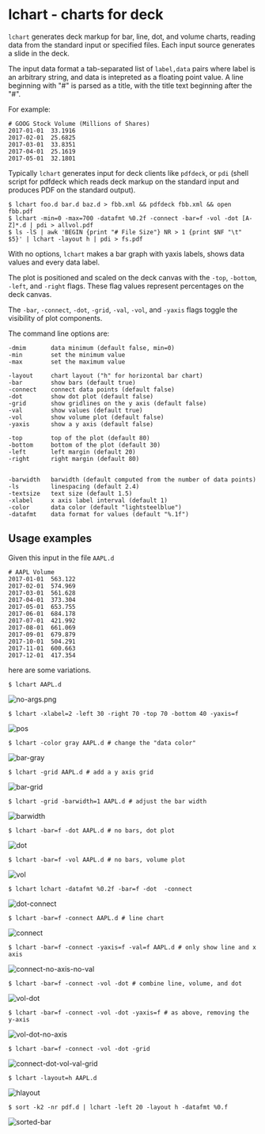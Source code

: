 # lchart - charts for deck

```lchart``` generates deck markup for  bar, line, dot, and volume charts, reading data from the standard input or specified files. Each input source generates a slide in the deck.

The input data format a tab-separated list of ```label,data``` pairs where label is an arbitrary string, 
and data is intepreted as a floating point value. A line beginning with "#" is parsed as a title, 
with the title text beginning after the "#".

For example:

	# GOOG Stock Volume (Millions of Shares)
	2017-01-01	33.1916
	2017-02-01	25.6825
	2017-03-01	33.8351
	2017-04-01	25.1619
	2017-05-01	32.1801
	


Typically ```lchart``` generates input for deck clients like ```pdfdeck```, or ```pdi``` (shell script for pdfdeck which reads
deck markup on the standard input and produces PDF on the standard output).

    $ lchart foo.d bar.d baz.d > fbb.xml && pdfdeck fbb.xml && open fbb.pdf
	$ lchart -min=0 -max=700 -datafmt %0.2f -connect -bar=f -vol -dot [A-Z]*.d | pdi > allvol.pdf
    $ ls -lS | awk 'BEGIN {print "# File Size"} NR > 1 {print $NF "\t" $5}' | lchart -layout h | pdi > fs.pdf

With no options, ```lchart``` makes a bar graph with yaxis labels, shows data values and every data label.

The plot is positioned and scaled on the deck canvas with the 
```-top```, ```-bottom```, ```-left```, and ```-right``` flags. 
These flag values represent percentages on the deck canvas.

The  ```-bar```, ```-connect```, ```-dot```, ```-grid```, ```-val```, ```-vol```, and ```-yaxis``` 
flags toggle the visibility of plot components.  




The command line options are:

	-dmim       data minimum (default false, min=0)
	-min        set the minimum value
	-max        set the maximum value

	-layout     chart layout ("h" for horizontal bar chart)
	-bar        show bars (default true)
	-connect    connect data points (default false)
	-dot        show dot plot (default false)
	-grid       show gridlines on the y axis (default false)
	-val        show values (default true)
	-vol        show volume plot (default false)
	-yaxis      show a y axis (default false)
	
	-top        top of the plot (default 80)
	-bottom     bottom of the plot (default 30)
	-left       left margin (default 20)
	-right      right margin (default 80)
	
	
	-barwidth   barwidth (default computed from the number of data points)
	-ls         linespacing (default 2.4)
	-textsize   text size (default 1.5)
	-xlabel     x axis label interval (default 1)
	-color      data color (default "lightsteelblue")
	-datafmt    data format for values (default "%.1f")


## Usage examples

Given this input in the file ```AAPL.d```

	# AAPL Volume
	2017-01-01	563.122
	2017-02-01	574.969
	2017-03-01	561.628
	2017-04-01	373.304
	2017-05-01	653.755
	2017-06-01	684.178
	2017-07-01	421.992
	2017-08-01	661.069
	2017-09-01	679.879
	2017-10-01	504.291
	2017-11-01	600.663
	2017-12-01	417.354

here are some variations.

	$ lchart AAPL.d

![no-args.png](images/no-args.png)

	$ lchart -xlabel=2 -left 30 -right 70 -top 70 -bottom 40 -yaxis=f

![pos](images/pos.png)

	$ lchart -color gray AAPL.d # change the "data color"

![bar-gray](images/bar-gray.png)

	$ lchart -grid AAPL.d # add a y axis grid

![bar-grid](images/bar-grid.png)

	$ lchart -grid -barwidth=1 AAPL.d # adjust the bar width

![barwidth](images/barwidth.png)

	$ lchart -bar=f -dot AAPL.d # no bars, dot plot

![dot](images/dot.png)

	$ lchart -bar=f -vol AAPL.d # no bars, volume plot

![vol](images/vol.png)

	$ lchart lchart -datafmt %0.2f -bar=f -dot  -connect  

![dot-connect](images/dot-connect.png)

	$ lchart -bar=f -connect AAPL.d # line chart

![connect](images/connect.png)

	$ lchart -bar=f -connect -yaxis=f -val=f AAPL.d # only show line and x axis

![connect-no-axis-no-val](images/connect-no-axis-no-val.png)

	$ lchart -bar=f -connect -vol -dot # combine line, volume, and dot

![vol-dot](images/vol-dot.png)

	$ lchart -bar=f -connect -vol -dot -yaxis=f # as above, removing the y-axis

![vol-dot-no-axis](images/vol-dot-no-axis.png)

	$ lchart -bar=f -connect -vol -dot -grid 

![connect-dot-vol-val-grid](images/connect-dot-vol-val-grid.png)

	$ lchart -layout=h AAPL.d

![hlayout](images/hlayout.png)

	$ sort -k2 -nr pdf.d | lchart -left 20 -layout h -datafmt %0.f

![sorted-bar](images/sorted-hbar.png)


